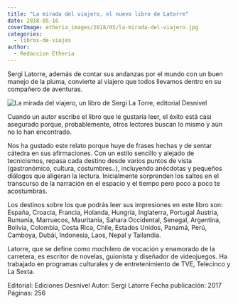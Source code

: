 ```yaml
---
title: "La mirada del viajero, el nuevo libro de Latorre"
date: 2018-05-16
coverImage: etheria_images/2018/05/la-mirada-del-viajero.jpg
categories: 
  - libros-de-viajes
author: 
  - Redaccion Etheria
---
```


Sergi Latorre, además de contar sus andanzas por el mundo con un buen manejo de la 
pluma, convierte al viajero que todos llevamos dentro en su compañero de aventuras. 

![La mirada del viajero, un libro de Sergi La Torre, editorial Desnivel](etheria_images/2018/05/la-mirada-del-viajero-683x1024.jpg "Un libro para grandes viajeros.")

Cuando un autor escribe el libro que le gustaría leer, el éxito está casi asegurado 
porque, probablemente, otros lectores buscan lo mismo y aún no lo han encontrado. 

Nos ha gustado este relato porque huye de frases hechas y de sentar cátedra en sus 
afirmaciones. Con un estilo sencillo y alejado de tecnicismos, repasa cada destino desde 
varios puntos de vista (gastronómico, cultura, costumbres..), incluyendo anécdotas y 
pequeños diálogos que aligeran la lectura. Inicialmente sorprenden los saltos en el 
transcurso de la narración en el espacio y el tiempo pero poco a poco te acostumbras. 

Los destinos sobre los que podrás leer sus impresiones en este libro son: España, 
Croacia, Francia, Holanda, Hungría, Inglaterra, Portugal Austria, Rumanía, Marruecos, 
Mauritania, Sahara Occidental, Senegal, Argentina, Bolivia, Colombia, Costa Rica, Chile, 
Estados Unidos, Panamá, Perú, Camboya, Dubái, Indonesia, Laos, Nepal y Tailandia. 

Latorre, que se define como mochilero de vocación y enamorado de la carretera, es 
escritor de novelas, guionista y diseñador de videojuegos. Ha trabajado en programas 
culturales y de entretenimiento de TVE, Telecinco y La Sexta. 

Editorial: Ediciones Desnivel Autor: Sergi Latorre Fecha publicación: 2017 Páginas: 256
